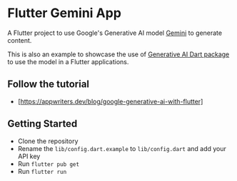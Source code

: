 # Flutter Gemini App

A Flutter project to use Google's Generative AI model [Gemini](https://https://deepmind.google/technologies/gemini) to generate content.

This is also an example to showcase the use of [Generative AI Dart package](https://pub.dev/packages/google_generative_ai) to use the model in a Flutter applications.

## Follow the tutorial

- [https://appwriters.dev/blog/google-generative-ai-with-flutter]

## Getting Started

- Clone the repository
- Rename the `lib/config.dart.example` to `lib/config.dart` and add your API key
- Run `flutter pub get`
- Run `flutter run`
